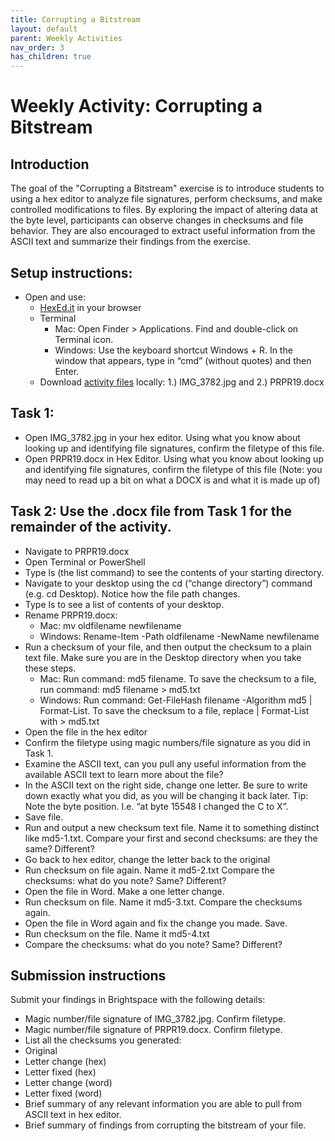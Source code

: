 ```yaml
---
title: Corrupting a Bitstream
layout: default
parent: Weekly Activities
nav_order: 3
has_children: true
---
```


# Weekly Activity: Corrupting a Bitstream

## Introduction
The goal of the "Corrupting a Bitstream" exercise is to introduce students to using a hex editor to analyze file signatures, perform checksums, and make controlled modifications to files. By exploring the impact of altering data at the byte level, participants can observe changes in checksums and file behavior. They are also encouraged to extract useful information from the ASCII text and summarize their findings from the exercise.

## Setup instructions:
* Open and use:
  * [HexEd.it](https://hexed.it/) in your browser
  * Terminal
    * Mac: Open Finder > Applications. Find and double-click on Terminal icon.
    * Windows: Use the keyboard shortcut Windows + R. In the window that appears, type in “cmd” (without quotes) and then Enter.
  * Download [activity files](./files/) locally: 1.) IMG_3782.jpg and 2.) PRPR19.docx

## Task 1:
* Open IMG_3782.jpg in your hex editor. Using what you know about looking up and identifying file signatures, confirm the filetype of this file.
* Open PRPR19.docx in Hex Editor. Using what you know about looking up and identifying file signatures, confirm the filetype of this file (Note: you may need to read up a bit on what a DOCX is and what it is made up of)

## Task 2: Use the .docx file from Task 1 for the remainder of the activity.

* Navigate to PRPR19.docx
* Open Terminal or PowerShell
* Type ls (the list command) to see the contents of your starting directory.
* Navigate to your desktop using the cd (“change directory”) command (e.g. cd Desktop). Notice how the file path changes.
* Type ls to see a list of contents of your desktop.
* Rename PRPR19.docx:
  * Mac: mv oldfilename newfilename 
  * Windows: Rename-Item -Path oldfilename -NewName newfilename
* Run a checksum of your file, and then output the checksum to a plain text file. Make sure you are in the Desktop directory when you take these steps.
  * Mac: Run command: md5 filename. To save the checksum to a file, run command:  md5 filename > md5.txt
  * Windows: Run command: Get-FileHash filename -Algorithm md5 | Format-List. To save the checksum to a file, replace | Format-List with > md5.txt
* Open the file in the hex editor
* Confirm the filetype using magic numbers/file signature as you did in Task 1.
* Examine the ASCII text, can you pull any useful information from the available ASCII text to learn more about the file?
* In the ASCII text on the right side, change one letter. Be sure to write down exactly what you did, as you will be changing it back later. Tip: Note the byte position. I.e. “at byte 15548 I changed the C to X”.
* Save file.
* Run and output a new checksum text file. Name it to something distinct like md5-1.txt. Compare your first and second checksums: are they the same? Different?
* Go back to hex editor, change the letter back to the original
* Run checksum on file again. Name it md5-2.txt Compare the checksums: what do you note? Same? Different?
* Open the file in Word. Make a one letter change.
* Run checksum on file. Name it md5-3.txt. Compare the checksums again.
* Open the file in Word again and fix the change you made. Save.
* Run checksum on the file. Name it md5-4.txt
* Compare the checksums: what do you note? Same? Different?

## Submission instructions
Submit your findings in Brightspace with the following details:
* Magic number/file signature of IMG_3782.jpg. Confirm filetype.
* Magic number/file signature of PRPR19.docx. Confirm filetype.
* List all the checksums you generated:
 * Original
 * Letter change (hex)
 * Letter fixed (hex)
 * Letter change (word)
 * Letter fixed (word)
* Brief summary of any relevant information you are able to pull from ASCII text in hex editor.
* Brief summary of findings from corrupting the bitstream of your file.